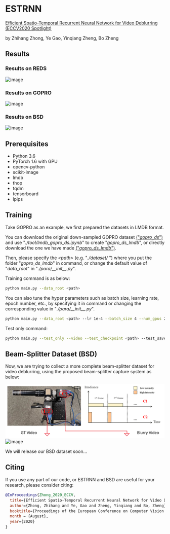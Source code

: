 # ESTRNN
[Efficient Spatio-Temporal Recurrent Neural Network for Video Deblurring (ECCV2020 Spotlight)](http://www.ecva.net/papers/eccv_2020/papers_ECCV/papers/123510188.pdf)  

by Zhihang Zhong, Ye Gao, Yinqiang Zheng, Bo Zheng


## Results
### Results on REDS
![image](https://github.com/zzh-tech/Images/blob/master/ESTRNN/reds.gif)


### Results on GOPRO
![image](https://github.com/zzh-tech/Images/blob/master/ESTRNN/gopro.gif)


### Results on BSD
![image](https://github.com/zzh-tech/Images/blob/master/ESTRNN/bsd.gif)


## Prerequisites
- Python 3.6
- PyTorch 1.6 with GPU
- opencv-python
- scikit-image
- lmdb
- thop
- tqdm
- tensorboard
- lpips

## Training
Take GOPRO as an example, we first prepared the datasets in LMDB format.  

You can download the original down-sampled GOPRO dataset [("*gopro_ds*")](https://drive.google.com/file/d/1vZutfe4pjm9anDtdJPc1f3mu62pDtXt_/view?usp=sharing) and use "*./tool/lmdb_gopro_ds.ipynb*" to create "*gopro_ds_lmdb*", or directly download the one we have made  [("*gopro_ds_lmdb*")](https://drive.google.com/file/d/1uJDxMnTAJ3KSm2oCikIe8Vt80KXMGq3N/view?usp=sharing).

Then, please specify the *\<path\>* (e.g. "*./dataset/* ") where you put the folder "*gopro_ds_lmdb*" in command, or change the default value of "*data_root*" in "*./para/\_\_init\_\_.py*".

Training command is as below:

```bash
python main.py --data_root <path>
```

You can also tune the hyper parameters such as batch size, learning rate, epoch number, etc., by specifying it in command or changing the corresponding value in "*./para/\_\_init\_\_.py*".   
```bash
python main.py --data_root <path> --lr 1e-4 --batch_size 4 --num_gpus 2 --trainer_mode ddp
```

Test only command:

```bash
python main.py --test_only --video --test_checkpoint <path> --test_save_dir <path> 
```

## Beam-Splitter Dataset (BSD)

Now, we are trying to collect a more complete beam-splitter dataset for video deblurring, using the proposed beam-splitter capture system as below:  

![image](https://github.com/zzh-tech/Images/blob/master/ESTRNN/bsd_system.png)
![image](https://github.com/zzh-tech/Images/blob/master/ESTRNN/bsd_demo.gif)


We will release our BSD dataset soon...

## Citing
If you use any part of our code, or ESTRNN and BSD are useful for your research, please consider citing:

```bibtex
@InProceedings{Zhong_2020_ECCV,
  title={Efficient Spatio-Temporal Recurrent Neural Network for Video Deblurring},
  author={Zhong, Zhihang and Ye, Gao and Zheng, Yinqiang and Bo, Zheng},
  booktitle={Proceedings of the European Conference on Computer Vision (ECCV)},
  month = {August},
  year={2020}
}
```
